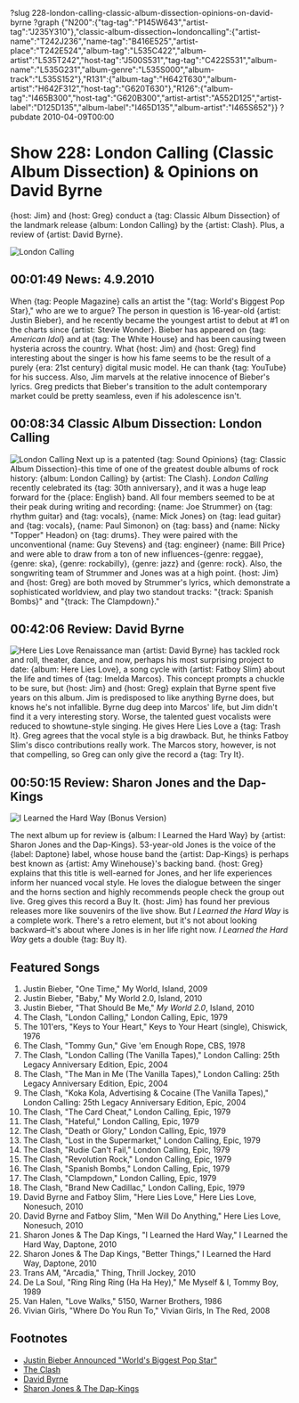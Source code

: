 ?slug 228-london-calling-classic-album-dissection-opinions-on-david-byrne
?graph {"N200":{"tag-tag":"P145W643","artist-tag":"J235Y310"},"classic-album-dissection~londoncalling":{"artist-name":"T242J236","name-tag":"B416E525","artist-place":"T242E524","album-tag":"L535C422","album-artist":"L535T242","host-tag":"J500S531","tag-tag":"C422S531","album-name":"L535G231","album-genre":"L535S000","album-track":"L535S152"},"R131":{"album-tag":"H642T630","album-artist":"H642F312","host-tag":"G620T630"},"R126":{"album-tag":"I465B300","host-tag":"G620B300","artist-artist":"A552D125","artist-label":"D125D135","album-label":"I465D135","album-artist":"I465S652"}}
?pubdate 2010-04-09T00:00

# Show 228: London Calling (Classic Album Dissection) & Opinions on David Byrne
{host: Jim} and {host: Greg} conduct a {tag: Classic Album Dissection} of the landmark release {album: London Calling} by the {artist: Clash}. Plus, a review of {artist: David Byrne}.

![London Calling](http://static.soundopinions.org/images/2010/londoncalling.jpg)


## 00:01:49 News: 4.9.2010
When {tag: People Magazine} calls an artist the "{tag: World's Biggest Pop Star}," who are we to argue? The person in question is 16-year-old {artist: Justin Bieber}, and he recently became the youngest artist to debut at #1 on the charts since {artist: Stevie Wonder}. Bieber has appeared on {tag: *American Idol*} and at {tag: The White House} and has been causing tween hysteria across the country. What {host: Jim} and {host: Greg} find interesting about the singer is how his fame seems to be the result of a purely {era: 21st century} digital music model. He can thank {tag: YouTube} for his success. Also, Jim marvels at the relative innocence of Bieber's lyrics. Greg predicts that Bieber's transition to the adult contemporary market could be pretty seamless, even if his adolescence isn't.

## 00:08:34 Classic Album Dissection: London Calling
![London Calling](http://is2.mzstatic.com/image/thumb/Music/v4/66/89/b8/6689b882-8e2c-260d-1c46-864d440bade1/source/600x600bb.jpg "522000/684811762")
Next up is a patented {tag: Sound Opinions} {tag: Classic Album Dissection}-this time of one of the greatest double albums of rock history: {album: London Calling} by {artist: The Clash}. *London Calling* recently celebrated its {tag: 30th anniversary}, and it was a huge leap forward for the {place: English} band. All four members seemed to be at their peak during writing and recording: {name: Joe Strummer} on {tag: rhythm guitar} and {tag: vocals}, {name: Mick Jones} on {tag: lead guitar} and {tag: vocals}, {name: Paul Simonon} on {tag: bass} and {name: Nicky "Topper" Headon} on {tag: drums}. They were paired with the unconventional {name: Guy Stevens} and {tag: engineer} {name: Bill Price} and were able to draw from a ton of new influences-{genre: reggae}, {genre: ska}, {genre: rockabilly}, {genre: jazz} and {genre: rock}. Also, the songwriting team of Strummer and Jones was at a high point. {host: Jim} and {host: Greg} are both moved by Strummer's lyrics, which demonstrate a sophisticated worldview, and play two standout tracks: "{track: Spanish Bombs}" and "{track: The Clampdown}."

## 00:42:06 Review: David Byrne
![Here Lies Love](http://is1.mzstatic.com/image/thumb/Music/v4/54/bb/43/54bb43b4-8da7-0016-9d45-4d6d368ad38f/source/600x600bb.jpg "47192943/363521288")
Renaissance man {artist: David Byrne} has tackled rock and roll, theater, dance, and now, perhaps his most surprising project to date: {album: Here Lies Love}, a song cycle with {artist: Fatboy Slim} about the life and times of {tag: Imelda Marcos}. This concept prompts a chuckle to be sure, but {host: Jim} and {host: Greg} explain that Byrne spent five years on this album. Jim is predisposed to like anything Byrne does, but knows he's not infallible. Byrne dug deep into Marcos' life, but Jim didn't find it a very interesting story. Worse, the talented guest vocalists were reduced to showtune-style singing. He gives Here Lies Love a {tag: Trash It}. Greg agrees that the vocal style is a big drawback. But, he thinks Fatboy Slim's disco contributions really work. The Marcos story, however, is not that compelling, so Greg can only give the record a {tag: Try It}.

## 00:50:15 Review: Sharon Jones and the Dap-Kings
![I Learned the Hard Way (Bonus Version)](http://is1.mzstatic.com/image/thumb/Music7/v4/d6/a5/7d/d6a57de1-f110-4904-8c73-e4c51d0dc033/dj.wdivgyba.jpg/600x600bb-85.jpg "45392916/359971345")

The next album up for review is {album: I Learned the Hard Way} by {artist: Sharon Jones and the Dap-Kings}. 53-year-old Jones is the voice of the {label: Daptone} label, whose house band the {artist: Dap-Kings} is perhaps best known as {artist: Amy Winehouse}'s backing band. {host: Greg} explains that this title is well-earned for Jones, and her life experiences inform her nuanced vocal style. He loves the dialogue between the singer and the horns section and highly recommends people check the group out live. Greg gives this record a Buy It. {host: Jim} has found her previous releases more like souvenirs of the live show. But *I Learned the Hard Way* is a complete work. There's a retro element, but it's not about looking backward–it's about where Jones is in her life right now. *I Learned the Hard Way* gets a double {tag: Buy It}.


## Featured Songs
1. Justin Bieber, "One Time," My World, Island, 2009
2. Justin Bieber, "Baby," My World 2.0, Island, 2010
3. Justin Bieber, "That Should Be Me," *My World 2.0*, Island, 2010
4. The Clash, "London Calling," London Calling, Epic, 1979
5. The 101'ers, "Keys to Your Heart," Keys to Your Heart (single), Chiswick, 1976
6. The Clash, "Tommy Gun," Give 'em Enough Rope, CBS, 1978
7. The Clash, "London Calling (The Vanilla Tapes)," London Calling: 25th Legacy Anniversary Edition, Epic, 2004
8. The Clash, "The Man in Me (The Vanilla Tapes)," London Calling: 25th Legacy Anniversary Edition, Epic, 2004
9. The Clash, "Koka Kola, Advertising & Cocaine (The Vanilla Tapes)," London Calling: 25th Legacy Anniversary Edition, Epic, 2004
10. The Clash, "The Card Cheat," London Calling, Epic, 1979
11. The Clash, "Hateful," London Calling, Epic, 1979
12. The Clash, "Death or Glory," London Calling, Epic, 1979
13. The Clash, "Lost in the Supermarket," London Calling, Epic, 1979
14. The Clash, "Rudie Can't Fail," London Calling, Epic, 1979
15. The Clash, "Revolution Rock," London Calling, Epic, 1979
16. The Clash, "Spanish Bombs," London Calling, Epic, 1979
17. The Clash, "Clampdown," London Calling, Epic, 1979
18. The Clash, "Brand New Cadillac," London Calling, Epic, 1979
19. David Byrne and Fatboy Slim, "Here Lies Love," Here Lies Love, Nonesuch, 2010
20. David Byrne and Fatboy Slim, "Men Will Do Anything," Here Lies Love, Nonesuch, 2010
21. Sharon Jones & The Dap Kings, "I Learned the Hard Way," I Learned the Hard Way, Daptone, 2010
22. Sharon Jones & The Dap Kings, "Better Things," I Learned the Hard Way, Daptone, 2010
23. Trans AM, "Arcadia," Thing, Thrill Jockey, 2010
24. De La Soul, "Ring Ring Ring (Ha Ha Hey)," Me Myself & I, Tommy Boy, 1989
5. Van Halen, "Love Walks," 5150, Warner Brothers, 1986
6. Vivian Girls, "Where Do You Run To," Vivian Girls, In The Red, 2008

## Footnotes
- [Justin Bieber Announced "World's Biggest Pop Star"](http://www.examiner.com/article/people-magazine-names-justin-bieber-world-s-biggest-pop-star)
- [The Clash](http://www.theclash.com/gb/home/)
- [David Byrne](http://davidbyrne.com/)
- [Sharon Jones & The Dap-Kings](http://sharonjonesandthedapkings.com/)
